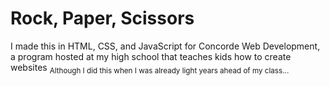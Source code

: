 # Rock, Paper, Scissors
I made this in HTML, CSS, and JavaScript for Concorde Web Development, a program hosted at my high school that teaches kids how to create websites
<sub>Although I did this when I was already light years ahead of my class...</sub>
